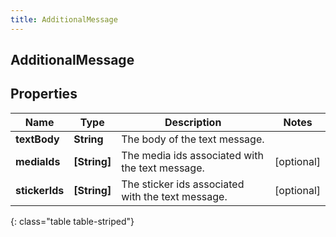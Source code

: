 ```yaml
---
title: AdditionalMessage
---
```

## AdditionalMessage

## Properties

|Name | Type | Description | Notes|
|------------ | ------------- | ------------- | -------------|
| **textBody** | **String** | The body of the text message. | |
| **mediaIds** | **[String]** | The media ids associated with the text message. | [optional] |
| **stickerIds** | **[String]** | The sticker ids associated with the text message. | [optional] |
{: class="table table-striped"}


